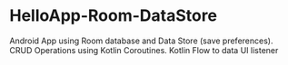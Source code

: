 # HelloApp-Room-DataStore
Android App using Room database and Data Store (save preferences). CRUD Operations using Kotlin Coroutines. Kotlin Flow to data UI listener
